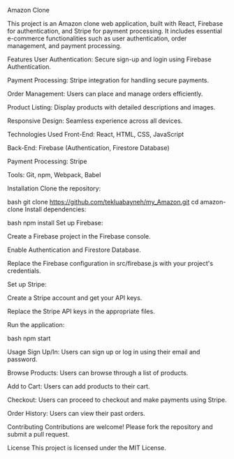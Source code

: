 Amazon Clone

This project is an Amazon clone web application, built with React, Firebase for authentication, and Stripe for payment processing. It includes essential e-commerce functionalities such as user authentication, order management, and payment processing.

Features
User Authentication: Secure sign-up and login using Firebase Authentication.

Payment Processing: Stripe integration for handling secure payments.

Order Management: Users can place and manage orders efficiently.

Product Listing: Display products with detailed descriptions and images.

Responsive Design: Seamless experience across all devices.

Technologies Used
Front-End: React, HTML, CSS, JavaScript

Back-End: Firebase (Authentication, Firestore Database)

Payment Processing: Stripe

Tools: Git, npm, Webpack, Babel

Installation
Clone the repository:

bash
git clone https://github.com/tekluabayneh/my_Amazon.git
cd amazon-clone
Install dependencies:

bash
npm install
Set up Firebase:

Create a Firebase project in the Firebase console.

Enable Authentication and Firestore Database.

Replace the Firebase configuration in src/firebase.js with your project's credentials.

Set up Stripe:

Create a Stripe account and get your API keys.

Replace the Stripe API keys in the appropriate files.

Run the application:

bash
npm start

Usage
Sign Up/In: Users can sign up or log in using their email and password.

Browse Products: Users can browse through a list of products.

Add to Cart: Users can add products to their cart.

Checkout: Users can proceed to checkout and make payments using Stripe.

Order History: Users can view their past orders.

Contributing
Contributions are welcome! Please fork the repository and submit a pull request.

License
This project is licensed under the MIT License.
